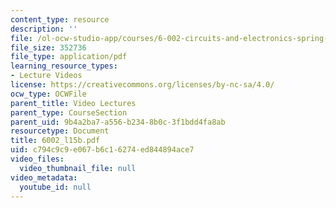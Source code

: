 ```yaml
---
content_type: resource
description: ''
file: /ol-ocw-studio-app/courses/6-002-circuits-and-electronics-spring-2007/c794c9c9e067b6c16274ed844894ace7_6002_l15b.pdf
file_size: 352736
file_type: application/pdf
learning_resource_types:
- Lecture Videos
license: https://creativecommons.org/licenses/by-nc-sa/4.0/
ocw_type: OCWFile
parent_title: Video Lectures
parent_type: CourseSection
parent_uid: 9b4a2ba7-a556-b234-8b0c-3f1bdd4fa8ab
resourcetype: Document
title: 6002_l15b.pdf
uid: c794c9c9-e067-b6c1-6274-ed844894ace7
video_files:
  video_thumbnail_file: null
video_metadata:
  youtube_id: null
---
```

